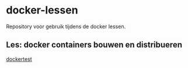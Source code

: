 # docker-lessen

Repository voor gebruik tijdens de docker lessen.

## Les: docker containers bouwen en distribueren
[dockertest](/dockertest)
